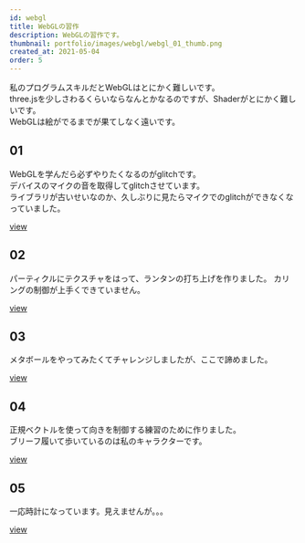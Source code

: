 ```yaml
---
id: webgl
title: WebGLの習作
description: WebGLの習作です。
thumbnail: portfolio/images/webgl/webgl_01_thumb.png
created_at: 2021-05-04
order: 5
---
```


私のプログラムスキルだとWebGLはとにかく難しいです。  
three.jsを少しさわるくらいならなんとかなるのですが、Shaderがとにかく難しいです。  
WebGLは絵がでるまでが果てしなく遠いです。  


## 01

WebGLを学んだら必ずやりたくなるのがglitchです。  
デバイスのマイクの音を取得してglitchさせています。  
ライブラリが古いせいなのか、久しぶりに見たらマイクでのglitchができなくなっていました。

<dynamic-image path="portfolio/images/webgl/webgl01.gif" alt="webglイメージ" ></dynamic-image>

<a href="https://nogson.github.io/glsl_01/" class="link-text-right">view</a>

## 02

パーティクルにテクスチャをはって、ランタンの打ち上げを作りました。
カリングの制御が上手くできていません。

<dynamic-image path="portfolio/images/webgl/webgl02.gif" alt="webglイメージ" ></dynamic-image>

<a href="https://nogson.github.io/threejs_sample5/app/" class="link-text-right">view</a>


## 03

メタボールをやってみたくてチャレンジしましたが、ここで諦めました。

<dynamic-image path="portfolio/images/webgl/webgl03.gif" alt="webglイメージ" ></dynamic-image>

<a href="https://nogson.github.io/glsl_03/" class="link-text-right">view</a>


## 04

正規ベクトルを使って向きを制御する練習のために作りました。  
ブリーフ履いて歩いているのは私のキャラクターです。

<dynamic-image path="portfolio/images/webgl/webgl04.gif" alt="webglイメージ" ></dynamic-image>

<a href="https://nogson.github.io/threejs_sample2/app/" class="link-text-right">view</a>


## 05

一応時計になっています。見えませんが。。。


<dynamic-image path="portfolio/images/webgl/webgl05.gif" alt="webglイメージ" ></dynamic-image>

<a href="https://nogson.github.io/webgl_clock/app/" class="link-text-right">view</a>
